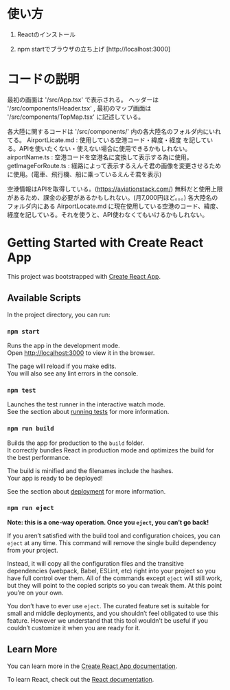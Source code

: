 # 使い方
1. Reactのインストール

2. npm startでブラウザの立ち上げ [http://localhost:3000]


# コードの説明
最初の画面は '/src/App.tsx' で表示される。
ヘッダーは '/src/components/Header.tsx' , 最初のマップ画面は '/src/components/TopMap.tsx' に記述している。


各大陸に関するコードは '/src/components/' 内の各大陸名のフォルダ内にいれてる。
  AirportLicate.md : 使用している空港コード・緯度・経度 を記している。APIを使いたくない・使えない場合に使用できるかもしれない。
  airportName.ts : 空港コードを空港名に変換して表示する為に使用。
  getImageForRoute.ts : 経路によって表示するえんそ君の画像を変更させるために使用。(電車、飛行機、船に乗っているえんそ君を表示)
　

空港情報はAPIを取得している。(https://aviationstack.com/)
無料だと使用上限があるため、課金の必要があるかもしれない。(月7,000円ほど。。。)
各大陸名のフォルダ内にある AirportLocate.md に現在使用している空港のコード、緯度、経度を記している。それを使うと、API使わなくてもいけるかもしれない。


# Getting Started with Create React App

This project was bootstrapped with [Create React App](https://github.com/facebook/create-react-app).

## Available Scripts

In the project directory, you can run:

### `npm start`

Runs the app in the development mode.\
Open [http://localhost:3000](http://localhost:3000) to view it in the browser.

The page will reload if you make edits.\
You will also see any lint errors in the console.

### `npm test`

Launches the test runner in the interactive watch mode.\
See the section about [running tests](https://facebook.github.io/create-react-app/docs/running-tests) for more information.

### `npm run build`

Builds the app for production to the `build` folder.\
It correctly bundles React in production mode and optimizes the build for the best performance.

The build is minified and the filenames include the hashes.\
Your app is ready to be deployed!

See the section about [deployment](https://facebook.github.io/create-react-app/docs/deployment) for more information.

### `npm run eject`

**Note: this is a one-way operation. Once you `eject`, you can’t go back!**

If you aren’t satisfied with the build tool and configuration choices, you can `eject` at any time. This command will remove the single build dependency from your project.

Instead, it will copy all the configuration files and the transitive dependencies (webpack, Babel, ESLint, etc) right into your project so you have full control over them. All of the commands except `eject` will still work, but they will point to the copied scripts so you can tweak them. At this point you’re on your own.

You don’t have to ever use `eject`. The curated feature set is suitable for small and middle deployments, and you shouldn’t feel obligated to use this feature. However we understand that this tool wouldn’t be useful if you couldn’t customize it when you are ready for it.

## Learn More

You can learn more in the [Create React App documentation](https://facebook.github.io/create-react-app/docs/getting-started).

To learn React, check out the [React documentation](https://reactjs.org/).
